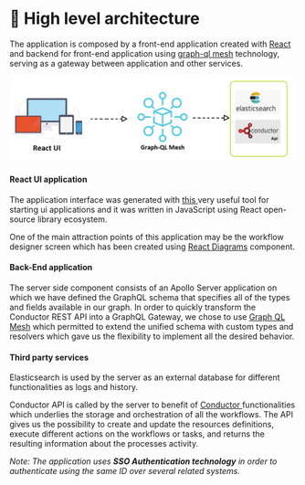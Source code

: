 # 🍕 High level architecture

The application is composed by a front-end application created with [React](https://reactjs.org/) and backend for front-end application using [graph-ql mesh](https://www.graphql-mesh.com/) technology, serving as a gateway between application and other services.

![](<../.gitbook/assets/download (1).jpeg>)

#### React UI application

The application interface was generated with [this ](https://github.com/osstotalsoft/generator-webapp-rocket)very useful tool for starting ui applications and it was written in JavaScript using React open-source library ecosystem.

One of the main attraction points of this application may be the workflow designer screen which has been created using [React Diagrams](https://github.com/projectstorm/react-diagrams) component.&#x20;

#### Back-End application

The server side component consists of an Apollo Server application on which we have defined the GraphQL schema that specifies all of the types and fields available in our graph. In order to quickly transform the Conductor REST API into a GraphQL Gateway, we chose to use [Graph QL Mesh](https://www.graphql-mesh.com/) which permitted to extend the unified schema with custom types and resolvers which gave us the flexibility to implement all the desired behavior.&#x20;

#### Third party services

Elasticsearch is used by the server as an external database for different functionalities as logs and history.&#x20;

Conductor API is called by the server to benefit of [Conductor ](https://netflix.github.io/conductor/)functionalities which underlies the storage and orchestration of all the workflows. The API gives us the possibility to create and update the resources definitions, execute different actions on the workflows or tasks, and returns the resulting information about the processes activity.

_Note: The application uses **SSO Authentication technology** in order to authenticate using the same ID over several related systems._&#x20;
